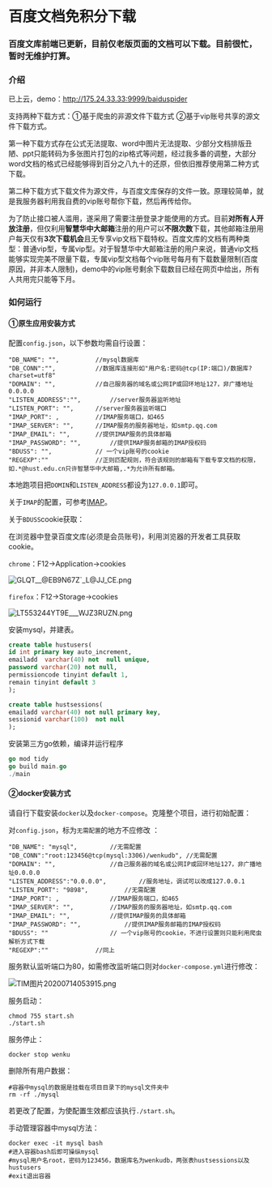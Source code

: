 # 百度文档免积分下载

### 百度文库前端已更新，目前仅老版页面的文档可以下载。目前很忙，暂时无维护打算。

### 介绍

已上云，demo：http://175.24.33.33:9999/baiduspider

支持两种下载方式：①基于爬虫的非源文件下载方式	②基于vip账号共享的源文件下载方式。

第一种下载方式存在公式无法提取、word中图片无法提取、少部分文档排版丑陋、ppt只能转码为多张图片打包的zip格式等问题，经过我多番的调整，大部分word文档的格式已经能够得到百分之八九十的还原，但依旧推荐使用第二种方式下载。

第二种下载方式下载文件为源文件，与百度文库保存的文件一致。原理较简单，就是我服务器利用我自费的vip账号帮你下载，然后再传给你。

为了防止接口被人滥用，遂采用了需要注册登录才能使用的方式。目前**对所有人开放注册**，但仅利用**智慧华中大邮箱**注册的用户可以**不限次数**下载，其他邮箱注册用户每天仅有**3次下载机会**且无专享vip文档下载特权。百度文库的文档有两种类型：普通vip型，专属vip型。对于智慧华中大邮箱注册的用户来说，普通vip文档能够实现完美不限量下载，专属vip型文档每个vip账号每月有下载数量限制(百度原因，并非本人限制)，demo中的vip账号剩余下载数目已经在网页中给出，所有人共用完只能等下月。

### 如何运行

#### ①原生应用安装方式

配置`config.json`，以下参数均需自行设置：

```shell
"DB_NAME": "",			//mysql数据库
"DB_CONN":"", 			//数据库连接形如"用户名:密码@tcp(IP:端口)/数据库?charset=utf8"
"DOMAIN": "",			//自己服务器的域名或公网IP或回环地址127，非广播地址0.0.0.0
"LISTEN_ADDRESS":"", 		//server服务器监听地址
"LISTEN_PORT": "", 		//server服务器监听端口
"IMAP_PORT": ,		 	//IMAP服务端口，如465
"IMAP_SERVER": "", 		//IMAP服务的服务器地址，如smtp.qq.com
"IMAP_EMAIL": "", 		//提供IMAP服务的具体邮箱
"IMAP_PASSWORD": "", 		//提供IMAP服务邮箱的IMAP授权码
"BDUSS": "",			// 一个vip账号的cookie
"REGEXP":"" 			//正则匹配规则，符合该规则的邮箱有下载专享文档的权限，如.*@hust.edu.cn只许智慧华中大邮箱,.*为允许所有邮箱。
```

本地跑项目把`DOMIN`和`LISTEN_ADDRESS`都设为`127.0.0.1`即可。

关于`IMAP`的配置，可参考[IMAP](https://service.mail.qq.com/cgi-bin/help?subtype=1&id=28&no=331)。

关于`BDUSS`cookie获取：

在浏览器中登录百度文库(必须是会员账号)，利用浏览器的开发者工具获取cookie。

`chrome`：F12->Application->cookies

![GLQT__@EB9N67Z`_L@JJ_CE.png](https://i.loli.net/2020/05/13/WHwFa4kmsvlzLgN.png)

`firefox`：F12->Storage->cookies

![LT553244YT9E___WJZ3RUZN.png](https://i.loli.net/2020/05/13/gncU7tZIm1dhEzx.png)

安装mysql，并建表。

```sql
create table hustusers(	
id int primary key auto_increment,
emailadd  varchar(40) not  null unique,
password varchar(20) not null,
permissioncode tinyint default 1,
remain tinyint default 3
);

create table hustsessions(
emailadd varchar(40) not null primary key,
sessionid varchar(100)  not null 
);
```

安装第三方go依赖，编译并运行程序

```go
go mod tidy
go build main.go
./main
```

#### ②docker安装方式

请自行下载安装`docker`以及`docker-compose`。克隆整个项目，进行初始配置：

对`config.json`，标为`无需配置`的地方不应修改 ：

```shell
"DB_NAME": "mysql",			//无需配置
"DB_CONN":"root:123456@tcp(mysql:3306)/wenkudb", //无需配置
"DOMAIN": "",				//自己服务器的域名或公网IP或回环地址127，非广播地址0.0.0.0
"LISTEN_ADDRESS":"0.0.0.0", 		//服务地址，调试可以改成127.0.0.1
"LISTEN_PORT": "9898", 			//无需配置
"IMAP_PORT": , 				//IMAP服务端口，如465
"IMAP_SERVER": "", 			//IMAP服务的服务器地址，如smtp.qq.com
"IMAP_EMAIL": "", 			//提供IMAP服务的具体邮箱
"IMAP_PASSWORD": "", 			//提供IMAP服务邮箱的IMAP授权码
"BDUSS": "" 				// 一个vip账号的cookie，不进行设置则只能利用爬虫解析方式下载
"REGEXP":""				//同上
```

服务默认监听端口为80，如需修改监听端口则对`docker-compose.yml`进行修改：

![TIM图片20200714053915.png](https://i.loli.net/2020/07/14/znJwWlB3PkVbXfO.png)

服务启动：

```shell
chmod 755 start.sh
./start.sh
```

服务停止：

```shell
docker stop wenku
```

删除所有用户数据：

```shell
#容器中mysql的数据是挂载在项目目录下的mysql文件夹中
rm -rf ./mysql
```

若更改了配置，为使配置生效都应该执行`./start.sh`。

手动管理容器中mysql方法：

```shell
docker exec -it mysql bash
#进入容器bash后即可操纵mysql
#mysql用户名root，密码为123456，数据库名为wenkudb，两张表hustsessions以及hustusers
#exit退出容器
```

